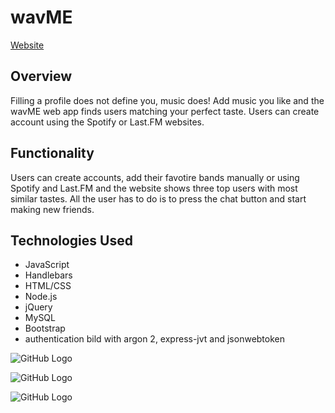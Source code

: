 # wavME
[Website](https://wavme.herokuapp.com/)

## Overview
Filling a profile does not define you, music does! Add music you like and the wavME web app finds users matching your perfect taste. Users can create account using the Spotify or Last.FM websites.

## Functionality

Users can create accounts, add their favotire bands manually or using Spotify and Last.FM and the website shows three top users with most similar tastes. All the user has to do is to press the chat button and start making new friends.

## Technologies Used
* JavaScript
* Handlebars
* HTML/CSS
* Node.js
* jQuery
* MySQL
* Bootstrap
* authentication bild with argon 2, express-jvt and jsonwebtoken

![GitHub Logo](https://habrastorage.org/webt/gd/ht/b6/gdhtb62ywxgk0qm_iigh7-ixplg.jpeg)

![GitHub Logo](https://habrastorage.org/webt/xm/ey/ao/xmeyaoctkzilm22fokqq-uw__yw.png)

![GitHub Logo](https://habrastorage.org/webt/bq/li/cr/bqlicr4havu0n27ieqchxkzlmxk.png)
